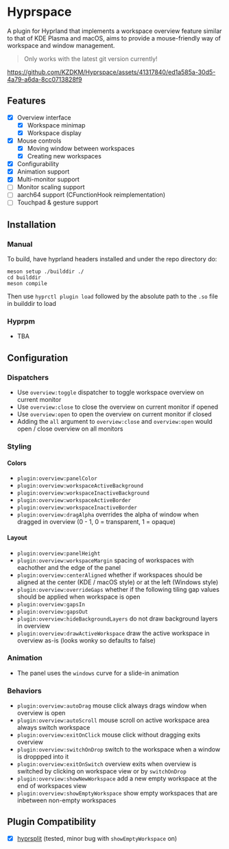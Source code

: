 # Hyprspace

A plugin for Hyprland that implements a workspace overview feature similar to that of KDE Plasma and macOS, aims to provide a mouse-friendly way of workspace and window management.

> Only works with the latest git version currently!



https://github.com/KZDKM/Hyprspace/assets/41317840/ed1a585a-30d5-4a79-a6da-8cc0713828f9


## Features
- [x] Overview interface
    - [x] Workspace minimap
    - [x] Workspace display
- [x] Mouse controls
    - [x] Moving window between workspaces
    - [x] Creating new workspaces
- [x] Configurability
- [x] Animation support
- [x] Multi-monitor support
- [ ] Monitor scaling support
- [ ] aarch64 support (CFunctionHook reimplementation)
- [ ] Touchpad & gesture support

## Installation

### Manual

To build, have hyprland headers installed and under the repo directory do:
```
meson setup ./builddir ./
cd builddir
meson compile
```
Then use `hyprctl plugin load` followed by the absolute path to the `.so` file in builddir to load

### Hyprpm
- TBA

## Configuration
### Dispatchers
- Use `overview:toggle` dispatcher to toggle workspace overview on current monitor
- Use `overview:close` to close the overview on current monitor if opened
- Use `overview:open` to open the overview on current monitor if closed
- Adding the `all` argument to `overview:close` and `overview:open` would open / close overview on all monitors
### Styling
#### Colors
- `plugin:overview:panelColor`
- `plugin:overview:workspaceActiveBackground`
- `plugin:overview:workspaceInactiveBackground`
- `plugin:overview:workspaceActiveBorder`
- `plugin:overview:workspaceInactiveBorder`
- `plugin:overview:dragAlpha` overrides the alpha of window when dragged in overview (0 - 1, 0 = transparent, 1 = opaque)
#### Layout
- `plugin:overview:panelHeight`
- `plugin:overview:workspaceMargin` spacing of workspaces with eachother and the edge of the panel
- `plugin:overview:centerAligned` whether if workspaces should be aligned at the center (KDE / macOS style) or at the left (Windows style)
- `plugin:overview:overrideGaps` whether if the following tiling gap values should be applied when workspace is open
- `plugin:overview:gapsIn`
- `plugin:overview:gapsOut`
- `plugin:overview:hideBackgroundLayers` do not draw background layers in overview
- `plugin:overview:drawActiveWorkspace` draw the active workspace in overview as-is (looks wonky so defaults to false)

### Animation
- The panel uses the `windows` curve for a slide-in animation

### Behaviors
- `plugin:overview:autoDrag` mouse click always drags window when overview is open
- `plugin:overview:autoScroll` mouse scroll on active workspace area always switch workspace
- `plugin:overview:exitOnClick` mouse click without dragging exits overview
- `plugin:overview:switchOnDrop` switch to the workspace when a window is droppped into it
- `plugin:overview:exitOnSwitch` overview exits when overview is switched by clicking on workspace view or by `switchOnDrop`
- `plugin:overview:showNewWorkspace` add a new empty workspace at the end of workspaces view
- `plugin:overview:showEmptyWorkspace` show empty workspaces that are inbetween non-empty workspaces


## Plugin Compatibility
- [x] [hyprsplit](https://github.com/shezdy/hyprsplit) (tested, minor bug with `showEmptyWorkspace` on)
